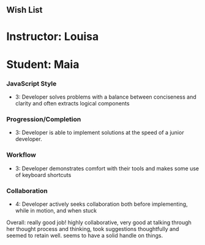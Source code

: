 ## Wish List
# Instructor: Louisa
# Student: Maia

### JavaScript Style

* 3: Developer solves problems with a balance between conciseness and clarity and often extracts logical components

### Progression/Completion

* 3: Developer is able to implement solutions at the speed of a junior developer.

### Workflow

* 3: Developer demonstrates comfort with their tools and makes some use of keyboard shortcuts

### Collaboration

* 4: Developer actively seeks collaboration both before implementing, while in motion, and when stuck


Overall: really good job! highly collaborative, very good at talking through her thought process and thinking, took suggestions thoughtfully and seemed to retain well. seems to have a solid handle on things.
